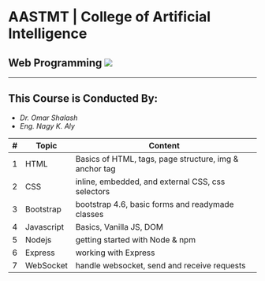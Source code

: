 # AASTMT | College of Artificial Intelligence
## Web Programming ![](https://img.shields.io/badge/Semester-Spring--2024-ff69b4)
---
## This Course is Conducted By:
- _Dr. Omar Shalash_
- _Eng. Nagy K. Aly_

| # | Topic | Content |
| ------ | ------ | ------ |
| 1 | HTML | Basics of HTML, tags, page structure, img & anchor tag  |
| 2 | CSS | inline, embedded, and external CSS, css selectors  |
| 3 | Bootstrap | bootstrap 4.6, basic forms and readymade classes  |
| 4 | Javascript | Basics, Vanilla JS, DOM  |
| 5 | Nodejs | getting started with Node & npm |
| 6 | Express | working with Express |
| 7 | WebSocket | handle websocket, send and receive requests |
